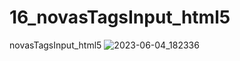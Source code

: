# 16_novasTagsInput_html5
 novasTagsInput_html5
![2023-06-04_182336](https://github.com/heberoffice21/16_novasTagsInput_html5/assets/108032085/d65d7f4c-d0eb-4ef9-9679-dc8686c779ce)

